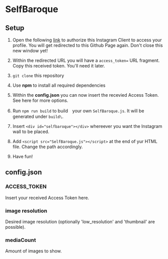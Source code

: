 # SelfBaroque

## Setup

1. Open the following [link](https://www.instagram.com/oauth/authorize/?client_id=145480c63e944a37b50bc0df19b18f52&redirect_uri=https://github.com/Mar0/SelfBaroque&response_type=token) to authorize this Instagram Client to access your profile. You will get redirected to this Github Page again. Don't close this new window yet!

2. Within the redirected URL you will have a `access_token=` URL fragment. Copy this received token. You'll need it later.

3. `git clone` this repository

4. Use **npm** to install all required dependencies

5. Within the **config.json** you can now insert the recevied Access Token. See here for more options.

6. Run `npm run build` to build　your own `SelfBaroque.js`. It will be generated under `build\`.

7. Insert `<div id="selfbaroque"></div>` whereever you want the Instagram wall to be placed.

8. Add `<script src="SelfBaroque.js"></script>` at the end of yur HTML file. Change the path accordingly.

9. Have fun!

## config.json

### ACCESS_TOKEN

Insert your received Access Token here.

### image resolution

Desired image resolution (optionally 'low_resolution' and 'thumbnail' are possible).

### mediaCount

Amount of images to show.
